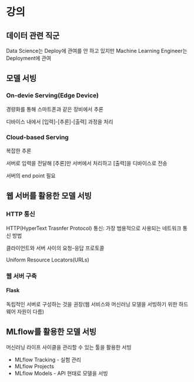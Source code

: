 # 강의 
## 데이터 관련 직군
Data Science는 Deploy에 관여를 안 하고 있지만 Machine Learning Engineer는 Deployment에 관여

## 모델 서빙
### On-devie Serving(Edge Device)
경량화를 통해 스마트폰과 같은 장비에서 추론

디바이스 내에서 [입력]-[추론]-[출력] 과정을 처리

### Cloud-based Serving
복잡한 추론

서버로 입력을 전달해 [추론]만 서버에서 처리하고 [출력]을 디바이스로 전송

서버의 end point 필요

## 웹 서버를 활용한 모델 서빙
### HTTP 통신
HTTP(HyperText Trasnfer Protocol) 통신: 가장 범용적으로 사용되는 네트워크 통신 방법

클라이언트와 서버 사이의 요청-응답 프로토콜

Uniform Resource Locators(URLs)

### 웹 서버 구축
#### Flask
독립적인 서버로 구성하는 것을 권장(웹 서비스와 머신러닝 모델을 서빙하기 위한 하드웨어 자원이 다름)

## MLflow를 활용한 모델 서빙
머신러닝 라이프 사이클을 관리할 수 있는 툴을 활용한 서빙
- MLflow Tracking
		- 실험 관리
- MLflow Projects
- MLflow Models
		- API 현태로 모델을 서빙

